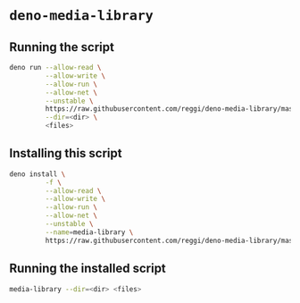 # `deno-media-library`

## Running the script

```bash
deno run --allow-read \
         --allow-write \
         --allow-run \
         --allow-net \
         --unstable \
         https://raw.githubusercontent.com/reggi/deno-media-library/master/bin.ts \
         --dir=<dir> \
         <files>
```

## Installing this script

```bash
deno install \
         -f \
         --allow-read \
         --allow-write \
         --allow-run \
         --allow-net \
         --unstable \
         --name=media-library \
         https://raw.githubusercontent.com/reggi/deno-media-library/master/bin.ts
```

## Running the installed script

```bash
media-library --dir=<dir> <files>
```